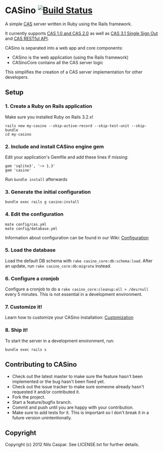 # CASino [![Build Status](https://secure.travis-ci.org/rbCAS/CASino.png?branch=master)](https://travis-ci.org/rbCAS/CASino)

A simple [CAS](http://www.jasig.org/cas) server written in Ruby using the Rails framework.

It currently supports [CAS 1.0 and CAS 2.0](http://www.jasig.org/cas/protocol) as well as [CAS 3.1 Single Sign Out](https://wiki.jasig.org/display/CASUM/Single+Sign+Out) and [CAS RESTful API](https://wiki.jasig.org/display/CASUM/RESTful+API).

CASino is separated into a web app and core components:

* CASino is the web application (using the Rails framework)
* CASinoCore contains all the CAS server logic

This simplifies the creation of a CAS server implementation for other developers.

## Setup

### 1. Create a Ruby on Rails application

Make sure you installed Ruby on Rails 3.2.x!

    rails new my-casino --skip-active-record --skip-test-unit --skip-bundle
    cd my-casino

### 2. Include and install CASino engine gem

Edit your application's Gemfile and add these lines if missing:

    gem 'sqlite3', '~> 1.3'
    gem 'casino'

Run `bundle install` afterwards

### 3. Generate the initial configuration

    bundle exec rails g casino:install

### 4. Edit the configuration

    mate config/cas.yml
    mate config/database.yml

Information about configuration can be found in our Wiki: [Configuration](https://github.com/pencil/CASino/wiki/Configuration)

### 5. Load the database

Load the default DB schema with `rake casino_core:db:schema:load`. After an update, run `rake casino_core:db:migrate` instead.

### 6. Configure a cronjob

Configure a cronjob to do a `rake casino_core:cleanup:all > /dev/null` every 5 minutes. This is not essential in a development environment.

### 7. Customize it!

Learn how to customize your CASino installation: [Customization](https://github.com/pencil/CASino/wiki/Customization)

### 8. Ship it!

To start the server in a development environment, run:

    bundle exec rails s

## Contributing to CASino

* Check out the latest master to make sure the feature hasn't been implemented or the bug hasn't been fixed yet.
* Check out the issue tracker to make sure someone already hasn't requested it and/or contributed it.
* Fork the project.
* Start a feature/bugfix branch.
* Commit and push until you are happy with your contribution.
* Make sure to add tests for it. This is important so I don't break it in a future version unintentionally.

## Copyright

Copyright (c) 2012 Nils Caspar. See LICENSE.txt for further details.
